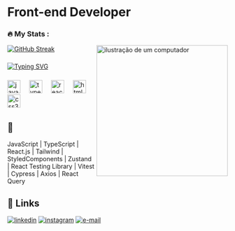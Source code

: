 <h1 align="left">Front-end Developer</h1>

<h3 align="left">🔥   My Stats :</h3>
<img src="https://raw.githubusercontent.com/MicaelliMedeiros/micaellimedeiros/master/image/computer-illustration.png" alt="ilustração de um computador" min-width="300px" max-width="300px" width="300px" align="right">

<div align="left">
  <a href="https://git.io/streak-stats"><img src="https://streak-stats.demolab.com?user=jonasmouradev&hide_border=true&exclude_days=Sun%2CSat&hide_longest_streak=false" alt="GitHub Streak" /></a>
</div>

###

<a href="https://git.io/typing-svg"><img src="https://readme-typing-svg.demolab.com?font=Fira+Code&pause=1000&random=true&width=435&lines=React.js;TypeScript;Zustand;JavaScript;React+Testing+Library" alt="Typing SVG" /></a>

###

<div align="left">
  <img src="https://cdn.jsdelivr.net/gh/devicons/devicon/icons/javascript/javascript-original.svg" height="30" alt="javascript logo"  />
  <img width="12" />
  <img src="https://cdn.jsdelivr.net/gh/devicons/devicon/icons/typescript/typescript-original.svg" height="30" alt="typescript logo"  />
  <img width="12" />
  <img src="https://cdn.jsdelivr.net/gh/devicons/devicon/icons/react/react-original.svg" height="30" alt="react logo"  />
  <img width="12" />
  <img src="https://cdn.jsdelivr.net/gh/devicons/devicon/icons/html5/html5-original.svg" height="30" alt="html5 logo"  />
  <img width="12" />
  <img src="https://cdn.jsdelivr.net/gh/devicons/devicon/icons/css3/css3-original.svg" height="30" alt="css3 logo"  />
  <img width="12" />
  <img width="12" />
</div>

###

## 💼
<p align="left">
 JavaScript | TypeScript | React.js | Tailwind | StyledComponents | Zustand | React Testing Library | Vitest | Cypress | Axios | React Query
</p>

###

## 🔗 Links
[![linkedin](https://img.shields.io/badge/linkedin-0A66C2?style=for-the-badge&logo=linkedin&logoColor=white)](https://www.linkedin.com/in/jonasmouradev/)
[![instagram](https://img.shields.io/badge/instagram-red?style=for-the-badge&logo=instagram&logoColor=white)](https://instagram.com/meetmoura/)
[![e-mail](https://img.shields.io/static/v1?message=Gmail&logo=gmail&label=&color=D14836&logoColor=white&labelColor=&style=for-the-badge)](mailto:jonasmouradev@gmail.com?subject=Contato")
